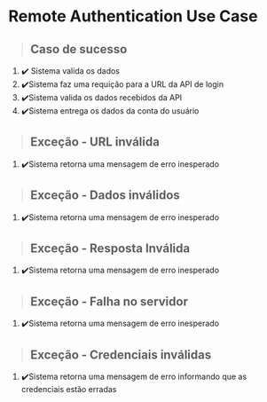# Remote Authentication Use Case

> ## Caso de sucesso
1. ✔️ Sistema valida os dados
2. ✔️Sistema faz uma requição para a URL da API de login
3. ✔️Sistema valida os dados recebidos da API
4. ✔️Sistema entrega os dados da conta do usuário

> ## Exceção - URL inválida
1. ✔️Sistema retorna uma mensagem de erro inesperado

> ## Exceção - Dados inválidos
1. ✔️Sistema retorna uma mensagem de erro inesperado

> ## Exceção - Resposta Inválida
1. ✔️Sistema retorna uma mensagem de erro inesperado

> ## Exceção - Falha no servidor
1. ✔️Sistema retorna uma mensagem de erro inesperado

> ## Exceção - Credenciais inválidas
1. ✔️Sistema retorna uma mensagem de erro informando que as credenciais estão erradas